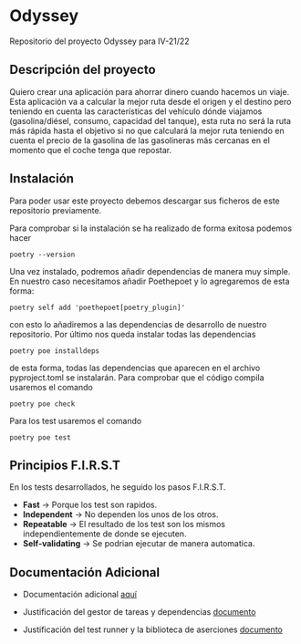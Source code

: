 ﻿# Odyssey
Repositorio del proyecto Odyssey para IV-21/22



## Descripción del proyecto

Quiero crear una aplicación para ahorrar dinero cuando hacemos un viaje.
Esta aplicación va a calcular la mejor ruta desde el origen y el destino pero teniendo en cuenta las características del vehículo dónde viajamos (gasolina/diésel, consumo, capacidad del tanque), 
esta ruta no será la ruta más rápida hasta el objetivo si no que calculará la mejor ruta teniendo en cuenta el precio de la gasolina de las gasolineras más cercanas en el momento que el coche tenga que
repostar.

## Instalación

Para poder usar este proyecto debemos descargar sus ficheros de este repositorio previamente.

Para comprobar si la instalación se ha realizado de forma exitosa podemos hacer

```shell
poetry --version
```

Una vez instalado, podremos añadir dependencias de manera muy simple. En nuestro caso necesitamos añadir Poethepoet y lo agregaremos de esta forma:

```shell
poetry self add 'poethepoet[poetry_plugin]'
```

con esto lo añadiremos a las dependencias de desarrollo de nuestro repositorio.
Por último nos queda instalar todas las dependencias

```shell
poetry poe installdeps
```
de esta forma, todas las dependencias que aparecen en el archivo pyproject.toml se instalarán.
Para comprobar que el código compila usaremos el comando

```shell
poetry poe check
```

Para los test usaremos el comando

```shell
poetry poe test
```

## Principios F.I.R.S.T
En los tests desarrollados, he seguido los pasos F.I.R.S.T.
- **Fast** -> Porque los test son rapidos.
- **Independent** -> No dependen los unos de los otros.
- **Repeatable** -> El resultado de los test son los mismos independientemente de donde se ejecuten.
- **Self-validating** -> Se podrian ejecutar de manera automatica. 

## Documentación Adicional 

- Documentación adicional [aquí](https://github.com/josevilchez247/Odyssey/blob/ToroCreta-4/docs/historias-usuario.md)

- Justificación del gestor de tareas y dependencias [documento](https://github.com/josevilchez247/Odyssey/blob/HidraLerna-3/docs/task_runner.md)

- Justificación del test runner y la biblioteca de aserciones [documento](https://github.com/josevilchez247/Odyssey/blob/ToroCreta-4/docs/test.md)
